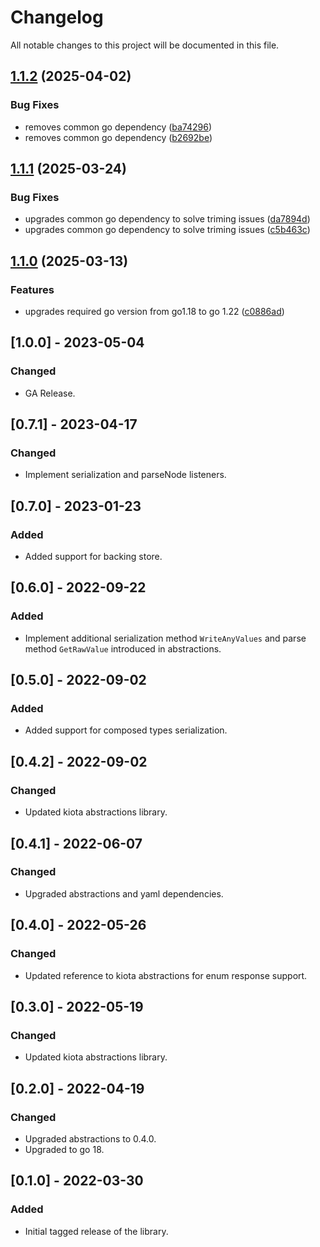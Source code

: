 # Changelog

All notable changes to this project will be documented in this file.

## [1.1.2](https://github.com/microsoft/kiota-serialization-text-go/compare/v1.1.1...v1.1.2) (2025-04-02)


### Bug Fixes

* removes common go dependency ([ba74296](https://github.com/microsoft/kiota-serialization-text-go/commit/ba74296bef18a77d0c367dda4a3908c04c38f9ed))
* removes common go dependency ([b2692be](https://github.com/microsoft/kiota-serialization-text-go/commit/b2692be0cef923152a0697665f94753653051f89))

## [1.1.1](https://github.com/microsoft/kiota-serialization-text-go/compare/v1.1.0...v1.1.1) (2025-03-24)


### Bug Fixes

* upgrades common go dependency to solve triming issues ([da7894d](https://github.com/microsoft/kiota-serialization-text-go/commit/da7894dfc2fc351c8337c3570f50548994624098))
* upgrades common go dependency to solve triming issues ([c5b463c](https://github.com/microsoft/kiota-serialization-text-go/commit/c5b463c8f5308d4aea15fc520dacb6c9e6b89b7d))

## [1.1.0](https://github.com/microsoft/kiota-serialization-text-go/compare/v1.0.0...v1.1.0) (2025-03-13)


### Features

* upgrades required go version from go1.18 to go 1.22 ([c0886ad](https://github.com/microsoft/kiota-serialization-text-go/commit/c0886ad112bff2cf3fbea56dcd45922685d2e565))

## [1.0.0] - 2023-05-04

### Changed

- GA Release.

## [0.7.1] - 2023-04-17

### Changed

- Implement serialization and parseNode listeners.

## [0.7.0] - 2023-01-23

### Added

- Added support for backing store.

## [0.6.0] - 2022-09-22

### Added

- Implement additional serialization method `WriteAnyValues` and parse method `GetRawValue` introduced in abstractions.

## [0.5.0] - 2022-09-02

### Added

- Added support for composed types serialization.

## [0.4.2] - 2022-09-02

### Changed

- Updated kiota abstractions library.

## [0.4.1] - 2022-06-07

### Changed

- Upgraded abstractions and yaml dependencies.

## [0.4.0] - 2022-05-26

### Changed

- Updated reference to kiota abstractions for enum response support.

## [0.3.0] - 2022-05-19

### Changed

- Updated kiota abstractions library.

## [0.2.0] - 2022-04-19

### Changed

- Upgraded abstractions to 0.4.0.
- Upgraded to go 18.

## [0.1.0] - 2022-03-30

### Added

- Initial tagged release of the library.
